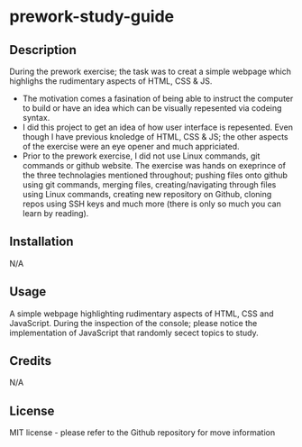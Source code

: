 # prework-study-guide

## Description

During the prework exercise; the task was to creat a simple webpage which highlighs the rudimentary aspects of HTML, CSS & JS.

- The motivation comes a fasination of being able to instruct the computer to build or have an idea which can be visually repesented via codeing syntax.
- I did this project to get an idea of how user interface is repesented. Even though I have previous knoledge of HTML, CSS & JS; the other aspects of the exercise were an eye opener and much appriciated.
- Prior to the prework exercise, I did not use Linux commands, git commands or github website. 
The exercise was hands on exeprince of the three technolagies mentioned throughout; pushing files onto github using git commands, merging files, creating/navigating through files using Linux commands, creating new repository on Github, cloning repos using SSH keys and much more (there is only so much you can learn by reading).

## Installation

N/A

## Usage
A simple webpage highlighting rudimentary aspects of HTML, CSS and JavaScript.
During the inspection of the console; please notice the implementation of JavaScript that randomly secect topics to study.

## Credits

N/A

## License

MIT license - please refer to the Github repository for move information